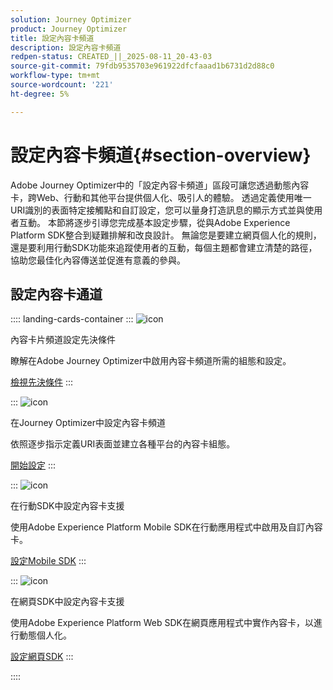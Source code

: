 ```yaml
---
solution: Journey Optimizer
product: Journey Optimizer
title: 設定內容卡頻道
description: 設定內容卡頻道
redpen-status: CREATED_||_2025-08-11_20-43-03
source-git-commit: 79fdb9535703e961922dfcfaaad1b6731d2d88c0
workflow-type: tm+mt
source-wordcount: '221'
ht-degree: 5%

---
```



# 設定內容卡頻道{#section-overview}

Adobe Journey Optimizer中的「設定內容卡頻道」區段可讓您透過動態內容卡，跨Web、行動和其他平台提供個人化、吸引人的體驗。 透過定義使用唯一URI識別的表面特定接觸點和自訂設定，您可以量身打造訊息的顯示方式並與使用者互動。 本節將逐步引導您完成基本設定步驟，從與Adobe Experience Platform SDK整合到疑難排解和改良設計。 無論您是要建立網頁個人化的規則，還是要利用行動SDK功能來追蹤使用者的互動，每個主題都會建立清楚的路徑，協助您最佳化內容傳送並促進有意義的參與。

## 設定內容卡通道

:::: landing-cards-container
:::
![icon](https://cdn.experienceleague.adobe.com/icons/gear.svg?lang=zh-Hant)

內容卡片頻道設定先決條件

瞭解在Adobe Journey Optimizer中啟用內容卡頻道所需的組態和設定。

[檢視先決條件](../using/content-card/content-card-configuration-prereq.md)
:::

:::
![icon](https://cdn.experienceleague.adobe.com/icons/circle-play.svg?lang=zh-Hant)

在Journey Optimizer中設定內容卡頻道

依照逐步指示定義URI表面並建立各種平台的內容卡組態。

[開始設定](../using/content-card/content-card-configuration.md)
:::

:::
![icon](https://cdn.experienceleague.adobe.com/icons/code-branch.svg?lang=zh-Hant)

在行動SDK中設定內容卡支援

使用Adobe Experience Platform Mobile SDK在行動應用程式中啟用及自訂內容卡。

[設定Mobile SDK](../using/content-card/content-card-lp.md)
:::

:::
![icon](https://cdn.experienceleague.adobe.com/icons/code-branch.svg?lang=zh-Hant)

在網頁SDK中設定內容卡支援

使用Adobe Experience Platform Web SDK在網頁應用程式中實作內容卡，以進行動態個人化。

[設定網頁SDK](../using/content-card/content-card-configuration-sdk.md)
:::

::::

